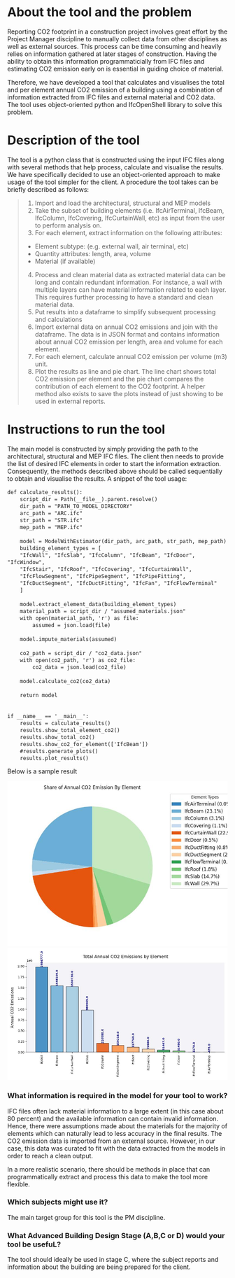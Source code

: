 # About the tool and the problem

 Reporting CO2 footprint in a construction project involves great effort by the Project Manager discipline to manually collect data from other disciplines as well as external sources. This process can be time consuming and heavily relies on information gathered at later stages of construction. Having the ability to obtain this information programmaticially from IFC files and estimating CO2 emission early on is essential in guiding choice of material. 
 
 Therefore, we have developed a tool that calculates and visualises the total and per element annual CO2 emission of a building using a combination of information extracted from IFC files and external material and CO2 data. The tool uses object-oriented python and IfcOpenShell library to solve this problem.  

# Description of the tool

The tool is a python class that is constructed using the input IFC files along with several methods that help process, calculate and visualise the results. We have specifically decided to use an object-oriented approach to make usage of the tool simpler for the client. A procedure the tool takes can be briefly described as follows:

>1.	Import and load the architectural, structural and MEP models
>2.	Take the subset of building elements (i.e. IfcAirTerminal, IfcBeam, IfcColumn, IfcCovering, IfcCurtainWall, etc) as input from the user to perform analysis on.
>3.	For each element, extract information on the following attributes:
> - Element subtype: (e.g. external wall, air terminal, etc)
> -	Quantity attributes: length, area, volume
> - Material (if available)
>4.	Process and clean material data as extracted material data can be long and contain redundant information. For instance, a wall with multiple layers can have material information related to each layer. This requires further processing to have a standard and clean material data.
>5.	Put results into a dataframe to simplify subsequent processing and calculations
>6.	Import external data on annual CO2 emissions and join with the dataframe. The data is in JSON format and contains information about annual CO2 emission per length, area and volume for each element. 
>7.	For each element, calculate annual CO2 emission per volume (m3) unit.
>8.	Plot the results as line and pie chart. The line chart shows total CO2 emission per element and the pie chart compares the contribution of each element to the CO2 footprint. A helper method also exists to save the plots instead of just showing to be used in external reports.  


# Instructions to run the tool

The main model is constructed by simply providing the path to the architectural, structural and MEP IFC files. The client then needs to provide the list of desired IFC elements in order to start the information extraction. Consequently, the methods described above should be called sequentially to obtain and visualise the results. A snippet of the tool usage:   

```
def calculate_results():
    script_dir = Path(__file__).parent.resolve()
    dir_path = "PATH_TO_MODEL_DIRECTORY"
    arc_path = "ARC.ifc"
    str_path = "STR.ifc"
    mep_path = "MEP.ifc"

    model = ModelWithEstimator(dir_path, arc_path, str_path, mep_path)
    building_element_types = [
    "IfcWall", "IfcSlab", "IfcColumn", "IfcBeam", "IfcDoor", "IfcWindow",
    "IfcStair", "IfcRoof", "IfcCovering", "IfcCurtainWall",
    "IfcFlowSegment", "IfcPipeSegment", "IfcPipeFitting",
    "IfcDuctSegment", "IfcDuctFitting", "IfcFan", "IfcFlowTerminal"
    ]

    model.extract_element_data(building_element_types)
    material_path = script_dir / "assumed_materials.json"
    with open(material_path, 'r') as file:
        assumed = json.load(file)

    model.impute_materials(assumed)

    co2_path = script_dir / "co2_data.json"
    with open(co2_path, 'r') as co2_file:
        co2_data = json.load(co2_file)

    model.calculate_co2(co2_data)

    return model


if __name__ == '__main__':
    results = calculate_results()
    results.show_total_element_co2()
    results.show_total_co2()
    results.show_co2_for_element(['IfcBeam'])
    #results.generate_plots()
    results.plot_results()

```

Below is a sample result

![Pie Chart](pie_chart.jpeg)
![Bar Chart](bar_chart.jpeg)

### What information is required in the model for your tool to work?

IFC files often lack material information to a large extent (in this case about 80 percent) and the available information can contain invalid information. Hence, there were assumptions made about the materials for the majority of elements which can naturally lead to less accuracy in the final results. The CO2 emission data is imported from an external source. However, in our case, this data was curated to fit with the data extracted from the models in order to reach a clean output. 

In a more realistic scenario, there should be methods in place that can programmatically extract and process this data to make the tool more flexible. 


### Which subjects might use it?
The main target group for this tool is the PM discipline.  

### What Advanced Building Design Stage (A,B,C or D) would your tool be usefuL?

The tool should ideally be used in stage C, where the subject reports and information about the building are being prepared for the client.


